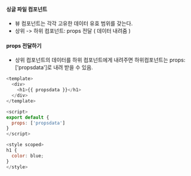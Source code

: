 #### 싱글 파일 컴포넌트
- 뷰 컴포넌트는 각각 고유한 데이터 유효 범위를 갖는다. 
- 상위 -> 하위 컴포넌트: props 전달 ( 데이터 내려줌 )

#### props 전달하기
- 상위 컴포넌트의 데이터를 하위 컴포넌트에게 내려주면 하위컴포넌트는 props: ['propsdata']로 내려 받을 수 있음.
```js
<template>
  <div>
    <h1>{{ propsdata }}</h1>
  </div>
</template>

<script>
export default {
  props: ['propsdata']
}
</script>

<style scoped>
h1 {
  color: blue;
}
</style>
```
